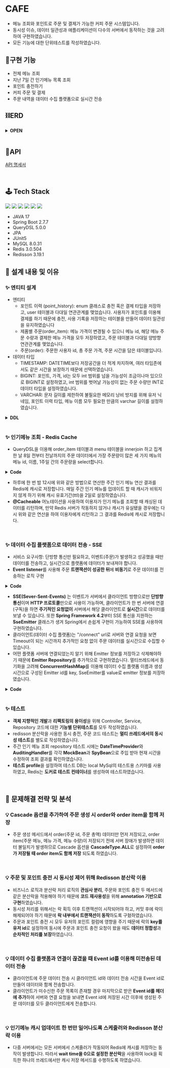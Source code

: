 # CAFE
- 메뉴 조회와 포인트로 주문 및 결제가 가능한 커피 주문 시스템입니다.
- 동시성 이슈, 데이터 일관성과 애플리케이션이 다수의 서버에서 동작하는 것을 고려하여 구현하였습니다. 
- 모든 기능에 대한 단위테스트를 작성하였습니다.

## 📣구현 기능
- 전체 메뉴 조회
- 지난 7일 간 인기메뉴 목록 조회
- 포인트 충전하기 
- 커피 주문 및 결제 
- 주문 내역을 데이터 수집 플랫폼으로 실시간 전송

## ⛓ERD
<details>
<summary><strong> OPEN </strong></summary>
<div markdown="1">       
</br>
<img width="759" alt="2023-01-22 (1)" src="https://user-images.githubusercontent.com/87157566/213910980-e5baf954-294f-495b-ade0-b68803465841.png">

</div>
</details>
</br>

## 🧬API
[API 명세서](https://transparent-overcoat-20e.notion.site/21f006da338c4ef59c27d45cc34e7171?v=83832c529a204a76b2e2994ebc2dc3f5)

<br>

## 🕹 Tech Stack
<img src ="https://img.shields.io/badge/Spring Boot-6DB33F?style=for-the-badge&logo=Spring Boot&logoColor=white"/></a>
<img src="https://img.shields.io/badge/java-007396?style=for-the-badge&logo=java&logoColor=white"></a>
<img src="https://img.shields.io/badge/JPA-999933?style=for-the-badge&logo=JPA&logoColor=white"></a>
<img src ="https://img.shields.io/badge/JUnit5-25A162?style=for-the-badge&logo=JUnit5&logoColor=white"/></a>
<img src="https://img.shields.io/badge/MySQL-4479A1?style=for-the-badge&logo=MySQL&logoColor=white"/>
<img src ="https://img.shields.io/badge/Redis-DC382D?style=for-the-badge&logo=Redis&logoColor=white"/></a>

- JAVA 17
- Spring Boot 2.7.7
- QueryDSL 5.0.0
- JPA
- JUnit5
- MySQL 8.0.31
- Redis 3.0.504
- Redisson 3.19.1

## 📌 설계 내용 및 이유

### ✨ 엔티티 설계
- 엔티티
  - 포인트 이력 (point_history): enum 클래스로 충전 혹은 결제 타입을 저장하고, user 테이블과 다대일 연관관계를 맺었습니다. 사용자가 포인트를 이용해 결제를 하기 때문에 충전, 사용 기록을 저장하는 테이블을 만들어 데이터 일관성을 유지하였습니다
  - 제품별 주문(order_item): 메뉴 가격이 변경될 수 있으니 메뉴 id, 해당 메뉴 주문 수량과 결제한 메뉴 가격을 모두 저장하였고, 주문 테이블과 다대일 양방향 연관관계를 맺었습니다.
  - 주문(order): 주문한 사용자 id, 총 주문 가격, 주문 시간을 담은 테이블입니다.
- 데이터 타입
  - TIMESTAMP: DATETIME보다 저장공간을 더 적게 차지하며, 여러 타임존에서도 같은 시간을 보장하기 때문에 선택하였습니다.
  - BIGINT: 포인트, 가격, id는 모두 int 범위를 넘을 가능성이 조금이나마 있으므로 BIGINT로 설정하였고, int 범위를 벗어날 가능성이 없는 주문 수량만 INT로 데이터 타입을 설정하였습니다.
  - VARCHAR: 문자 길이를 제한하여 불필요한 메모리 낭비 방지를 위해 유저 닉네임, 포인트 이력 타입, 메뉴 이름 모두 필요한 만큼의 varchar 길이를 설정하였습니다.
  
<details>
<summary><strong> DDL </strong></summary>
<div markdown="1">       

````sql

CREATE SCHEMA IF NOT EXISTS `mydb` DEFAULT CHARACTER SET utf8 ;
USE `mydb`;

CREATE TABLE IF NOT EXISTS `mydb`.`user` (
  `id` BIGINT NOT NULL AUTO_INCREMENT,
  `nickname` VARCHAR(20) NOT NULL,
  `point` BIGINT NOT NULL,
  `created_time` TIMESTAMP(3) NULL,
  `modified_time` TIMESTAMP(3) NULL,
  PRIMARY KEY (`id`));

CREATE TABLE IF NOT EXISTS `mydb`.`point_history` (
  `id` BIGINT NOT NULL AUTO_INCREMENT,
  `type` VARCHAR(50) NOT NULL,
  `point` BIGINT NOT NULL,
  `created_time` TIMESTAMP(3) NULL,
  `user_id` BIGINT NOT NULL,
  PRIMARY KEY (`id`),
  INDEX `fk_point_history_user_idx` (`user_id` ASC)) ;

CREATE TABLE IF NOT EXISTS `mydb`.`menu` (
  `id` BIGINT NOT NULL AUTO_INCREMENT,
  `name` VARCHAR(30) NOT NULL,
  `price` BIGINT NOT NULL,
  `created_time` TIMESTAMP(3) NULL,
  `modified_time` TIMESTAMP(3) NULL,
  PRIMARY KEY (`id`));
  
  CREATE TABLE IF NOT EXISTS `mydb`.`orders` (
  `id` BIGINT NOT NULL AUTO_INCREMENT,
  `amount` BIGINT NOT NULL,
  `created_time` TIMESTAMP(3) NULL,
  `user_id` BIGINT NOT NULL,
  PRIMARY KEY (`id`));

CREATE TABLE IF NOT EXISTS `mydb`.`order_item` (
  `id` BIGINT NOT NULL AUTO_INCREMENT,
  `price` BIGINT NOT NULL,
  `number` INT NOT NULL,
  `created_time` TIMESTAMP(3) NULL,
  `menu_id` BIGINT NOT NULL,
  `order_id` BIGINT NOT NULL,
  PRIMARY KEY (`id`),
  INDEX `fk_order_item_orders1_idx` (`order_id` ASC));


````
</div>
</details>
</br>

### ✨ 인기메뉴 조회 - Redis Cache
- QueryDSL을 이용해 order_item 테이블과 menu 테이블을 innerjoin 하고 집계한 날 8일 전부터 전날까지의 주문 데이터에서 가장 주문량이 많은 세 가지 메뉴의 메뉴 id, 이름, 1주일 간의 주문량을 select합니다.  
<details>
<summary><strong> Code </strong></summary>
<div markdown="1">       

````java
public List<PopularMenuDto> popularMenus() {
    LocalDate weekBefore = LocalDate.now().minusDays(7);
    LocalDate yesterday = LocalDate.now();

    return queryFactory.select(Projections.constructor(PopularMenuDto.class,
                    orderItem.menuId, menu.name, orderItem.number.sum()))
            .from(orderItem)
            .innerJoin(menu).on(orderItem.menuId.eq(menu.id))
            .where(orderItem.createdTime.between(weekBefore.atStartOfDay(), yesterday.atStartOfDay()))
            .groupBy(orderItem.menuId)
            .orderBy(orderItem.number.sum().desc())
            .limit(3)
            .fetch();
}
````
</div>
</details>

- 하루에 한 번 밤 12시에 위와 같은 방법으로 연산한 주간 인기 메뉴 연산 결과를 Redis에 캐시로 저장합니다. 매일 주간 인기 메뉴를 업데이트 할 때 캐시가 비워지지 않게 하기 위해 캐시 유효기간(ttl)을 2일로 설정하였습니다. 
- **@Cacheable** 어노테이션을 사용하여 이용자가 인기 메뉴를 조회할 때 캐싱된 데이터를 리턴하며, 만약 Redis 서버가 작동하지 않거나 캐시가 유실됐을 경우에는 다시 위와 같은 연산을 하여 이용자에게 리턴하고 그 결과를 Redis에 캐시로 저장합니다.

<br>

### ✨ 데이터 수집 플랫폼으로 데이터 전송 - SSE
- 서비스 요구사항: 단방향 통신만 필요하고, 이벤트(주문)가 발생하고 성공했을 때만 데이터를 전송하고, 실시간으로 플랫폼에 데이터가 보내져야 합니다. 
- **Event listener**를 사용해 주문 **트랜잭션이 성공한 뒤**에 **비동기**로 주문 데이터를 전송하는 로직 구현
<details>
<summary><strong> Code </strong></summary>
<div markdown="1">       

````java
// OrderEventListener
@Async
@TransactionalEventListener(phase = TransactionPhase.AFTER_COMMIT)
public void handle(OrderService.OrderEvent event) {
    dataTransferService.sendOrderData(event.getOrderData()); 
}


// OrderService
@Transactional
public OrderResponseDto orderMenu(Long userId, List<OrderDto> orderList) {

  ...
  orderRepository.save(order);

  eventPublisher.publishEvent(new OrderEvent(new OrderDataDto(order)));
  ...
}
  
public static class OrderEvent{
    @Getter
    private OrderDataDto orderData;

    public OrderEvent(OrderDataDto orderData) {
        this.orderData = orderData;
    }
}
````

[OrderService](https://github.com/Suyoung225/CAFE/blob/main/src/main/java/com/sy/cafe/service/OrderService.java) <br>
[OrderEventListener](https://github.com/Suyoung225/CAFE/blob/main/src/main/java/com/sy/cafe/service/OrderEventListener.java) <br>

</div>
</details>

- **SSE(Sever-Sent-Events)** 는 이벤트가 서버에서 클라이언트 방향으로만 **단방향 통신**이며 **HTTP 프로토콜**만으로 사용이 가능하며, 클라이언트가 한 번 서버에 연결(구독)을 하면 **주기적인 요청없이** 서버에서 해당 클라이언트로 **실시간**으로 데이터를 보낼 수 있습니다. 또한 **Spring Framework 4.2**부터 SSE 통신을 지원하는 **SseEmitter** 클래스가 생겨 Spring에서 손쉽게 구현이 가능하여 SSE를 사용하여 구현하였습니다.
- 클라이언트(데이터 수집 플랫폼)는 "/connect" url로 서버와 연결 요청을 보면 Timeout이 되는 시간까지 추가적인 요청 없이 주문 데이터를 실시간으로 수집할 수 있습니다.
- 어떤 플랫폼 서버에 연결되었는지 알기 위해 Emitter 정보를 저장하고 삭제해야하기 때문에 **Emitter Repository**를 추가적으로 구현하였습니다. 멀티쓰레드에서 동기화을 고려해 **ConcurrentHashMap**를 이용해 데이터 수집 플랫폼 이름과 생성 시간으로 구성된 Emitter id를 key, SseEmitter를 value로 emitter 정보를 저장하였습니다.

<details>
<summary><strong> Code </strong></summary>
<div markdown="1">       
</br>

[EmitterRepository](https://github.com/Suyoung225/CAFE/blob/main/src/main/java/com/sy/cafe/repository/EmitterRepository.java) <br>
[EmitterRepositoryImpl](https://github.com/Suyoung225/CAFE/blob/main/src/main/java/com/sy/cafe/repository/EmitterRepositoryImpl.java) <br>
[DataTransferService](https://github.com/Suyoung225/CAFE/blob/main/src/main/java/com/sy/cafe/service/DataTransferService.java) <br>

</div>
</details>
</br>

### ✨ 테스트
- **객체 지향적인 개발**과 **리팩토링의 용이성**을 위해 Controller, Service, Repository 코드에 대한 **기능별 단위테스트**를 모두 작성하였습니다.
- redisson 분산락을 사용한 동시 충전, 주문 코드 테스트는 **멀티 쓰레드에서의 동시성 테스트**를 별도로 작성하였습니다.
- 주간 인기 메뉴 조회 repository 테스트 시에는 **DateTimeProvider**와 **AuditingHandler**를 각각 **MockBean**과 **SpyBean**으로 주입 받아 현재 시간을 수정하여 조회 결과를 확인하였습니다.
- **테스트 profile**을 설정하여 테스트 DB는 local MySql의 테스트용 스키마를 사용하였고, Redis는 **도커로 테스트 컨테이너**를 생성하여 테스트하였습니다.


<br>

## 🎯 문제해결 전략 및 분석
### 💡 Cascade 옵션을 추가하여 주문 생성 시 order와 order item을 함께 저장
- 주문 생성 메서드에서 order(주문 id, 주문 총액) 데이터만 먼저 저장되고, order item(주문 메뉴, 메뉴 가격, 메뉴 수량)이 저장되기 전에 서버 장애가 발생하면 데이터 불일치가 발생하므로 Cascade 옵션을 **CascadeType.ALL**로 설정하여 **order가 저장될 때 order item도 함께 저장** 되도록 하였습니다.

<br>

### 💡 주문 및 포인트 충전 시 동시성 제어 위해 Redisson 분산락 이용
- 비즈니스 로직과 분산락 처리 로직의 **관심사 분리**, 주문와 포인트 충전 두 메서드에 같은 분산락을 적용해야 하기 때문에 **코드 재사용성**을 위해 **annotation 기반으로 구현**하였습니다. 
- 동시성 처리를 위해서는 락 획득 이후 트랜잭션이 시작되어야 하고, 커밋 후에 락이 해제되어야 하기 때문에 **락 내부에서 트랜잭션이 동작**하도록 구혔하였습니다.
- 주문과 포인트 충전 시 모두 유저의 포인트 컬럼에 영향을 주기 때문에 락의 **key를 유저 id**로 설정하여 동시에 주문과 포인트 충전 요청이 왔을 때도 **데이터 정합성**과 **순차적인 처리를 보장**하였습니다. 


<br>

### 💡 데이터 수집 플랫폼과 연결이 끊겼을 때 Event id를 이용해 미전송된 데이터 전송
- 클라이언트에 주문 데이터 전송 시 클라이언트 id와 데이터 전송 시간을 Event id로 만들어 데이터와 함께 전송합니다.
- 클라이언트가 미수신한 주문 목록이 존재할 경우 마지막으로 받은 **Event id를 헤더에 추가**하여 서버와 연결 요청을 보내면 Event id에 저장된 시간 이후에 생성된 주문 데이터를 모두 클라이언트에게 전송합니다.


<br>

### 💡 인기메뉴 캐시 업데이트 한 번만 일어나도록 스케줄러와 Redisson 분산락 이용
- 다중 서버에서는 모든 서버에서 스케줄러가 작동되어 Redis에 캐시를 저장하는 동작이 발생합니다. 따라서 **wait time을 0으로 설정한 분산락**을 사용하여 lock을 획득한 하나의 쓰레드에서만 캐시 저장 메서드를 수행하도록 하였습니다.

